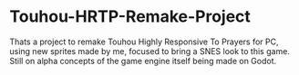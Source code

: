 # Touhou-HRTP-Remake-Project

Thats a project to remake Touhou Highly Responsive To Prayers for PC, using new sprites made by me, focused to bring a SNES look to this game. Still on alpha concepts of the game engine itself being made on Godot. 
